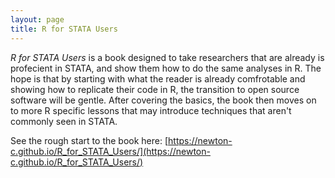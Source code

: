 ```yaml
---
layout: page
title: R for STATA Users
---
```


*R for STATA Users* is a book designed to take researchers that are already is profecient in STATA, and show them how to do the same analyses in R. The hope is that by starting with what the reader is already comfrotable and showing how to replicate their code in R, the transition to open source software will be gentle. After covering the basics, the book then moves on to more R specific lessons that may introduce techniques that aren't commonly seen in STATA. 

See the rough start to the book here: [https://newton-c.github.io/R_for_STATA_Users/](https://newton-c.github.io/R_for_STATA_Users/)

